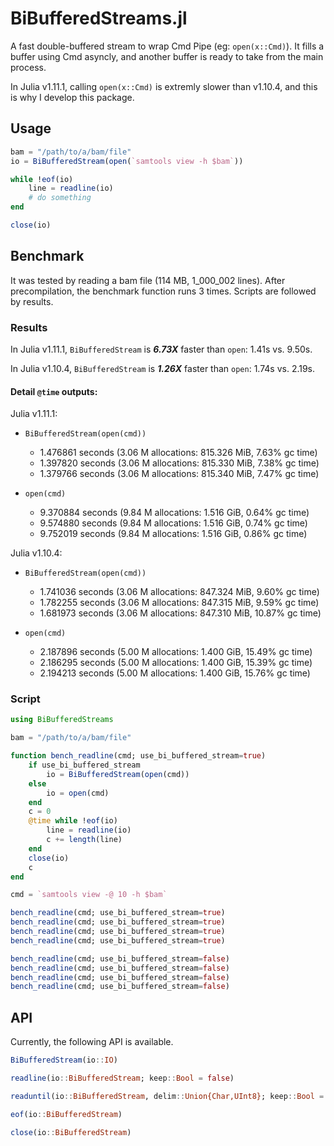 # BiBufferedStreams.jl

A fast double-buffered stream to wrap Cmd Pipe (eg: `open(x::Cmd)`). It fills a buffer using Cmd asyncly, and another buffer is ready to take from the main process.

In Julia v1.11.1, calling `open(x::Cmd)` is extremly slower than v1.10.4, and this is why I develop this package.

## Usage

```julia
bam = "/path/to/a/bam/file"
io = BiBufferedStream(open(`samtools view -h $bam`))

while !eof(io)
    line = readline(io)
    # do something
end

close(io)
```

## Benchmark

It was tested by reading a bam file (114 MB, 1_000_002 lines). After precompilation, the benchmark function runs 3 times. Scripts are followed by results.

### Results

In Julia v1.11.1, `BiBufferedStream` is ***6.73X*** faster than `open`: 1.41s vs. 9.50s.

In Julia v1.10.4, `BiBufferedStream` is ***1.26X*** faster than `open`: 1.74s vs. 2.19s.

#### Detail `@time` outputs:

Julia v1.11.1:

- `BiBufferedStream(open(cmd))`
  - 1.476861 seconds (3.06 M allocations: 815.326 MiB, 7.63% gc time)
  - 1.397820 seconds (3.06 M allocations: 815.330 MiB, 7.38% gc time)
  - 1.379766 seconds (3.06 M allocations: 815.340 MiB, 7.47% gc time)

- `open(cmd)`
  - 9.370884 seconds (9.84 M allocations: 1.516 GiB, 0.64% gc time)
  - 9.574880 seconds (9.84 M allocations: 1.516 GiB, 0.74% gc time)
  - 9.752019 seconds (9.84 M allocations: 1.516 GiB, 0.86% gc time)


Julia v1.10.4:

- `BiBufferedStream(open(cmd))`
  - 1.741036 seconds (3.06 M allocations: 847.324 MiB, 9.60% gc time)
  - 1.782255 seconds (3.06 M allocations: 847.315 MiB, 9.59% gc time)
  - 1.681973 seconds (3.06 M allocations: 847.310 MiB, 10.87% gc time)

- `open(cmd)`
  - 2.187896 seconds (5.00 M allocations: 1.400 GiB, 15.49% gc time)
  - 2.186295 seconds (5.00 M allocations: 1.400 GiB, 15.39% gc time)
  - 2.194213 seconds (5.00 M allocations: 1.400 GiB, 15.76% gc time)

### Script

```julia
using BiBufferedStreams

bam = "/path/to/a/bam/file"

function bench_readline(cmd; use_bi_buffered_stream=true)
    if use_bi_buffered_stream
        io = BiBufferedStream(open(cmd))
    else
        io = open(cmd)
    end
    c = 0
    @time while !eof(io)
        line = readline(io)
        c += length(line)
    end
    close(io)
    c
end

cmd = `samtools view -@ 10 -h $bam`

bench_readline(cmd; use_bi_buffered_stream=true)
bench_readline(cmd; use_bi_buffered_stream=true)
bench_readline(cmd; use_bi_buffered_stream=true)
bench_readline(cmd; use_bi_buffered_stream=true)

bench_readline(cmd; use_bi_buffered_stream=false)
bench_readline(cmd; use_bi_buffered_stream=false)
bench_readline(cmd; use_bi_buffered_stream=false)
bench_readline(cmd; use_bi_buffered_stream=false)
```


## API

Currently, the following API is available.

```julia
BiBufferedStream(io::IO)

readline(io::BiBufferedStream; keep::Bool = false)

readuntil(io::BiBufferedStream, delim::Union{Char,UInt8}; keep::Bool = false)

eof(io::BiBufferedStream)

close(io::BiBufferedStream)
```
